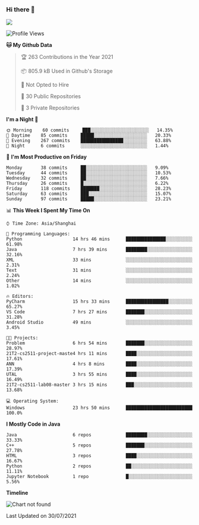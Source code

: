 ### Hi there 👋

<!--
**zhou-ning/zhou-ning** is a ✨ _special_ ✨ repository because its `README.md` (this file) appears on your GitHub profile.

Here are some ideas to get you started:

- 🔭 I’m currently working on ...
- 🌱 I’m currently learning ...
- 👯 I’m looking to collaborate on ...
- 🤔 I’m looking for help with ...
- 💬 Ask me about ...
- 📫 How to reach me: ...
- 😄 Pronouns: ...
- ⚡ Fun fact: ...
-->
![](https://github-readme-stats.vercel.app/api?username=zhou-ning)

<!--START_SECTION:waka-->
![Profile Views](http://img.shields.io/badge/Profile%20Views-0-blue)

**🐱 My Github Data** 

> 🏆 263 Contributions in the Year 2021
 > 
> 📦 805.9 kB Used in Github's Storage 
 > 
> 🚫 Not Opted to Hire
 > 
> 📜 30 Public Repositories 
 > 
> 🔑 3 Private Repositories  
 > 
**I'm a Night 🦉** 

```text
🌞 Morning    60 commits     ███░░░░░░░░░░░░░░░░░░░░░░   14.35% 
🌆 Daytime    85 commits     █████░░░░░░░░░░░░░░░░░░░░   20.33% 
🌃 Evening    267 commits    ████████████████░░░░░░░░░   63.88% 
🌙 Night      6 commits      ░░░░░░░░░░░░░░░░░░░░░░░░░   1.44%

```
📅 **I'm Most Productive on Friday** 

```text
Monday       38 commits     ██░░░░░░░░░░░░░░░░░░░░░░░   9.09% 
Tuesday      44 commits     ██░░░░░░░░░░░░░░░░░░░░░░░   10.53% 
Wednesday    32 commits     ██░░░░░░░░░░░░░░░░░░░░░░░   7.66% 
Thursday     26 commits     █░░░░░░░░░░░░░░░░░░░░░░░░   6.22% 
Friday       118 commits    ███████░░░░░░░░░░░░░░░░░░   28.23% 
Saturday     63 commits     ███░░░░░░░░░░░░░░░░░░░░░░   15.07% 
Sunday       97 commits     █████░░░░░░░░░░░░░░░░░░░░   23.21%

```


📊 **This Week I Spent My Time On** 

```text
⌚︎ Time Zone: Asia/Shanghai

💬 Programming Languages: 
Python                   14 hrs 46 mins      ███████████████░░░░░░░░░░   61.98% 
Java                     7 hrs 39 mins       ████████░░░░░░░░░░░░░░░░░   32.16% 
XML                      33 mins             ░░░░░░░░░░░░░░░░░░░░░░░░░   2.31% 
Text                     31 mins             ░░░░░░░░░░░░░░░░░░░░░░░░░   2.24% 
Other                    14 mins             ░░░░░░░░░░░░░░░░░░░░░░░░░   1.02%

🔥 Editors: 
PyCharm                  15 hrs 33 mins      ████████████████░░░░░░░░░   65.27% 
VS Code                  7 hrs 27 mins       ███████░░░░░░░░░░░░░░░░░░   31.28% 
Android Studio           49 mins             ░░░░░░░░░░░░░░░░░░░░░░░░░   3.45%

🐱‍💻 Projects: 
Problem                  6 hrs 54 mins       ███████░░░░░░░░░░░░░░░░░░   28.97% 
21T2-cs2511-project-maste4 hrs 11 mins       ████░░░░░░░░░░░░░░░░░░░░░   17.61% 
ANN                      4 hrs 8 mins        ████░░░░░░░░░░░░░░░░░░░░░   17.39% 
UTAL                     3 hrs 55 mins       ████░░░░░░░░░░░░░░░░░░░░░   16.49% 
21T2-cs2511-lab08-master 3 hrs 15 mins       ███░░░░░░░░░░░░░░░░░░░░░░   13.68%

💻 Operating System: 
Windows                  23 hrs 50 mins      █████████████████████████   100.0%

```

**I Mostly Code in Java** 

```text
Java                     6 repos             ████████░░░░░░░░░░░░░░░░░   33.33% 
C++                      5 repos             ███████░░░░░░░░░░░░░░░░░░   27.78% 
HTML                     3 repos             ████░░░░░░░░░░░░░░░░░░░░░   16.67% 
Python                   2 repos             ██░░░░░░░░░░░░░░░░░░░░░░░   11.11% 
Jupyter Notebook         1 repo              █░░░░░░░░░░░░░░░░░░░░░░░░   5.56%

```


**Timeline**

![Chart not found](https://raw.githubusercontent.com/zhou-ning/zhou-ning/main/charts/bar_graph.png) 


 Last Updated on 30/07/2021
<!--END_SECTION:waka-->
